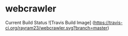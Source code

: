 # webcrawler

Current Build Status
![Travis Build Image]
(https://travis-ci.org/rayram23/webcrawler.svg?branch=master)